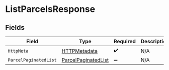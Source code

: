 # ListParcelsResponse


## Fields

| Field                                                                 | Type                                                                  | Required                                                              | Description                                                           |
| --------------------------------------------------------------------- | --------------------------------------------------------------------- | --------------------------------------------------------------------- | --------------------------------------------------------------------- |
| `HttpMeta`                                                            | [HTTPMetadata](../../Models/Components/HTTPMetadata.md)               | :heavy_check_mark:                                                    | N/A                                                                   |
| `ParcelPaginatedList`                                                 | [ParcelPaginatedList](../../Models/Components/ParcelPaginatedList.md) | :heavy_minus_sign:                                                    | N/A                                                                   |